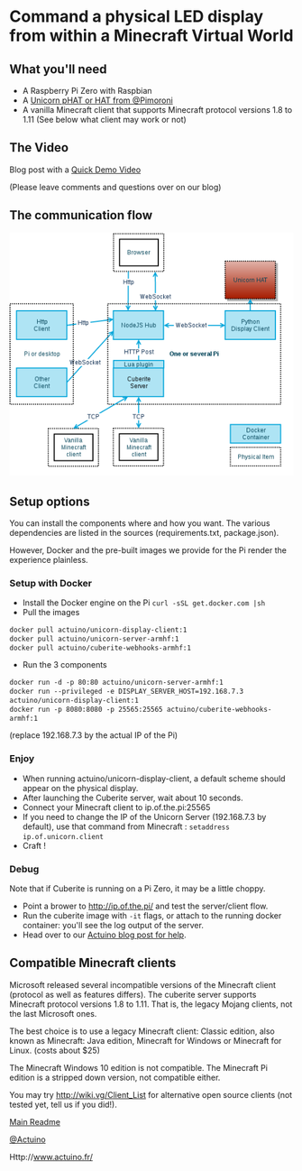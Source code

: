 # Command a physical LED display from within a Minecraft Virtual World

## What you'll need

* A Raspberry Pi Zero with Raspbian
* A [Unicorn pHAT or HAT from @Pimoroni](https://shop.pimoroni.com/products/unicorn-phat)
* A vanilla Minecraft client that supports Minecraft protocol versions 1.8 to 1.11
  (See below what client may work or not)

## The Video

Blog post with a [Quick Demo Video](http://www.actuino.fr/raspi/minecraft-raspberry.html)

(Please leave comments and questions over on our blog)

## The communication flow

![](https://raw.githubusercontent.com/actuino/unicorn-display/master/res/unicorn-minecraft.png)

## Setup options

You can install the components where and how you want.
The various dependencies are listed in the sources (requirements.txt, package.json).

However, Docker and the pre-built images we provide for the Pi render the experience plainless.

### Setup with Docker

* Install the Docker engine on the Pi `curl -sSL get.docker.com |sh`
* Pull the images
```
docker pull actuino/unicorn-display-client:1
docker pull actuino/unicorn-server-armhf:1
docker pull actuino/cuberite-webhooks-armhf:1
```
* Run the 3 components
```
docker run -d -p 80:80 actuino/unicorn-server-armhf:1
docker run --privileged -e DISPLAY_SERVER_HOST=192.168.7.3 actuino/unicorn-display-client:1
docker run -p 8080:8080 -p 25565:25565 actuino/cuberite-webhooks-armhf:1
```
(replace 192.168.7.3 by the actual IP of the Pi)

### Enjoy

* When running actuino/unicorn-display-client, a default scheme should appear on the physical display.
* After launching the Cuberite server, wait about 10 seconds.
* Connect your Minecraft client to ip.of.the.pi:25565 
* If you need to change the IP of the Unicorn Server (192.168.7.3 by default), use that command from Minecraft : `setaddress ip.of.unicorn.client`
* Craft !

### Debug

Note that if Cuberite is running on a Pi Zero, it may be a little choppy.

* Point a brower to http://ip.of.the.pi/ and test the server/client flow.
* Run the cuberite image with `-it` flags, or attach to the running docker container: you'll see the log output of the server.
* Head over to our [Actuino blog post for help](http://www.actuino.fr/raspi/minecraft-raspberry.html).

## Compatible Minecraft clients

Microsoft released several incompatible versions of the Minecraft client (protocol as well as features differs).
The cuberite server supports Minecraft protocol versions 1.8 to 1.11. That is, the legacy Mojang clients, not the last Microsoft ones.

The best choice is to use a legacy Minecraft client: 
Classic edition, also known as Minecraft: Java edition, Minecraft for Windows or Minecraft for Linux.
(costs about $25)

The Minecraft Windows 10 edition is not compatible.
The Minecraft Pi edition is a stripped down version, not compatible either.

You may try http://wiki.vg/Client_List for alternative open source clients (not tested yet, tell us if you did!).


[Main Readme](../README.md)

[@Actuino](https://twitter.com/actuino)

Http://www.actuino.fr/
